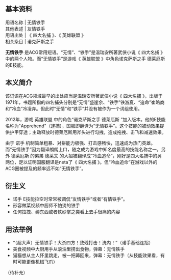 **基本资料**  
---  
用语名称  |  无情铁手   
其他表述  |  友情铁手   
用语出处  |  《  四大名捕  》、《  英雄联盟  》   
相关条目  |  诺克萨斯之手   
  
**无情铁手** 是ACG常用短语。“无情”、“铁手”是温瑞安所著武侠小说《  四大名捕  》中的两个人物。而“无情铁手”是游戏《  英雄联盟
》中角色诺克萨斯之手  德莱厄斯  的E技能。

##  本义简介

该词语在ACG领域最早的出处应当是温瑞安所著武侠小说《  四大名捕
》，出版于1971年，书题所指的四名捕头分别是“无情”盛崖余、“铁手”铁游夏、“追命”崔略商和“冷血”冷凌弃。但此时“无情”和“铁手”并没有被作为一个词组使用。

2012年，游戏  英雄联盟  中的角色“诺克萨斯之手  德莱厄斯
”加入版本。他的E技能名称为"Apprehend"（逮捕），国服即翻译为“无情铁手”。这个技能的被动效果提供护甲穿透；主动释放时德莱厄斯用斧头进行勾拽，造成拖拽、击飞和减速效果。

由于  诺手  机制简单粗暴、对拼能力极强、打击感畅快，迅速成为热门英雄。而“无情铁手”因为翻译朗朗上口，随之成为游戏中知名度最高的技能名称之一。另外
德莱厄斯  的弟弟  德莱文  的大招被翻译成“冷血追命”，刚好是四大名捕中的另两位，足以证明国服翻译是neta了《  四大名捕
》。但“冷血追命”在游戏以外的ACG圈被提及的频率远不如“无情铁手”。

##  衍生义

  * 诺手  E技能拉空时常常被调侃“友情铁手”或者“有情铁手”。 
  * 形容做菜视频中厨师不怕烫的铁手 
  * 任何拉拽、薅东西或者铁砂掌之类看上去手很痛的内容 

##  用法举例

  * “（超大声）无情铁手！大杀四方！致残打击！洗内！”（诺手基础连招） 
  * 美食视频中大厨用手从滚油里捞出食物，弹幕：无情铁手 
  * 猫猫想从主人怀里跳走，被一把薅回来，弹幕：无情铁手（从技能效果看，有时可能更像机械飞爪） 

（待补充）

